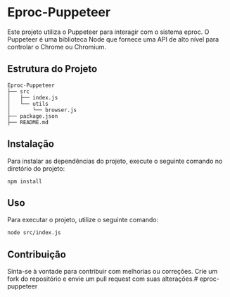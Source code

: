 # Eproc-Puppeteer

Este projeto utiliza o Puppeteer para interagir com o sistema eproc. O Puppeteer é uma biblioteca Node que fornece uma API de alto nível para controlar o Chrome ou Chromium.

## Estrutura do Projeto

```
Eproc-Puppeteer
├── src
│   ├── index.js
│   └── utils
│       └── browser.js
├── package.json
├── README.md
```

## Instalação

Para instalar as dependências do projeto, execute o seguinte comando no diretório do projeto:

```
npm install
```

## Uso

Para executar o projeto, utilize o seguinte comando:

```
node src/index.js
```

## Contribuição

Sinta-se à vontade para contribuir com melhorias ou correções. Crie um fork do repositório e envie um pull request com suas alterações.#   e p r o c - p u p p e t e e r  
 